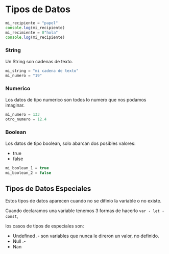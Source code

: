# Tipos de Datos


```javascript
mi_recipiente = "papel"
console.log(mi_recipiente)
mi_recimiente = 0"hola"
console.log(mi_recipiente)
```

### String

Un String son cadenas de texto.

```javascript
mi_string = "mi cadena de texto"
mi_numero = "19"
```

### Numerico

Los datos de tipo numerico son todos lo numero que nos podamos imaginar.

```javascript
mi_numero = 133
otro_numero = 12.4
```

### Boolean

Los datos de tipo boolean, solo abarcan dos posibles valores:

- true
- false

```javascript
mi_boolean_1 = true
mi_boolean_2 = false
```

## Tipos de Datos Especiales

Estos tipos de datos aparecen cuando no se difinio la variable o no existe.

Cuando declaramos una variable tenemos 3 formas de hacerlo `var - let - const`,  

los casos de tipos de especiales son:

- Undefined .- son variables que nunca le direron un valor, no definido.
- Null .-
- Nan
